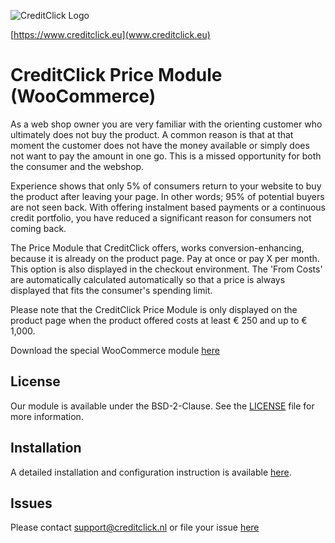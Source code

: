 ![]( https://ecom.creditclick.eu/logo_rounded_med.png "CreditClick Logo")

[https://www.creditclick.eu](www.creditclick.eu)

# CreditClick Price Module (WooCommerce)

As a web shop owner you are very familiar with the orienting customer who ultimately does not
buy the product. A common reason is that at that moment the customer does not have the money
available or simply does not want to pay the amount in one go. This is a missed opportunity for
both the consumer and the webshop.

Experience shows that only 5% of consumers return to your website to buy the product after
leaving your page. In other words; 95% of potential buyers are not seen back. With offering
instalment based payments or a continuous credit portfolio, you have reduced a significant reason
for consumers not coming back.

The Price Module that CreditClick offers, works conversion-enhancing, because it is already on the
product page. Pay at once or pay X per month. This option is also displayed in the checkout
environment. The 'From Costs' are automatically calculated automatically so that a price is always
displayed that fits the consumer's spending limit.

Please note that the CreditClick Price Module is only displayed on the product page when the
product offered costs at least € 250 and up to € 1,000. 

Download the special WooCommerce module [here](https://github.com/CreditClick/PriceModuleWooCommerce/releases)

## License

Our module is available under the BSD-2-Clause. See the [LICENSE](https://github.com/CreditClick/PriceModuleWooCommerce/blob/master/LICENSE) file for more information.

## Installation

A detailed installation and configuration instruction is available [here](https://github.com/CreditClick/PriceModuleWooCommerce/wiki).

## Issues

Please contact [support@creditclick.nl](mailto:support@creditclick.nl) or file your issue [here](https://github.com/CreditClick/PriceModuleWooCommerce/issues)